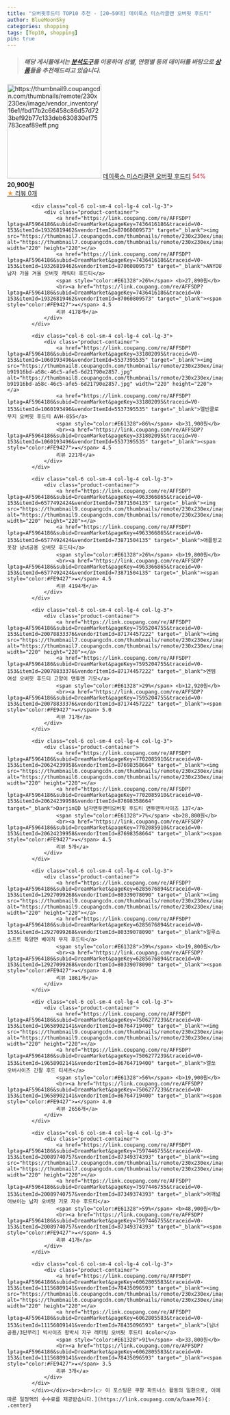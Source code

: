 ```yaml
---
title: "오버핏후드티 TOP10 추천 - [20~50대] 데이룩스 미스라클랜 오버핏 후드티"
author: BlueMoonSky
categories: shopping
tags: [Top10, shopping]
pin: true
---
```


> ##### 해당 게시물에서는 [**분석도구**](https://itemscout.io/)를 이용하여 **성별**, **연령별** 등의 데이터를 바탕으로 [**상품**](https://link.coupang.com/a/baae76)들을 추천해드리고 있습니다.
<div class="container"><div class="row">
            <div class="col-6 col-sm-4 col-lg-4 col-lg-3">
                <div class="product-container">
                    <a href="https://link.coupang.com/re/AFFSDP?lptag=AF5964186&subid=DreamMarket&pageKey=7592818232&traceid=V0-153&itemId=20067540857&vendorItemId=87163377969" target="_blank"><img src="https://thumbnail9.coupangcdn.com/thumbnails/remote/230x230ex/image/vendor_inventory/16e1/fbd17b2c66458c86d57d723bef92b77c133deb630830ef75783ceaf89eff.png" alt="https://thumbnail9.coupangcdn.com/thumbnails/remote/230x230ex/image/vendor_inventory/16e1/fbd17b2c66458c86d57d723bef92b77c133deb630830ef75783ceaf89eff.png" width="220" height="220"></a>
                    <a href="https://link.coupang.com/re/AFFSDP?lptag=AF5964186&subid=DreamMarket&pageKey=7592818232&traceid=V0-153&itemId=20067540857&vendorItemId=87163377969" target="_blank">데이룩스 미스라클랜 오버핏 후드티</a>
                    <span style="color:#E61328">54%</span> <b>20,900원</b>
                    <br><a href="https://link.coupang.com/re/AFFSDP?lptag=AF5964186&subid=DreamMarket&pageKey=7592818232&traceid=V0-153&itemId=20067540857&vendorItemId=87163377969" target="_blank"><span style="color:#FE9427">★</span> 
                    리뷰 0개</a>
                </div>
            </div>
            
            <div class="col-6 col-sm-4 col-lg-4 col-lg-3">
                <div class="product-container">
                    <a href="https://link.coupang.com/re/AFFSDP?lptag=AF5964186&subid=DreamMarket&pageKey=7436416186&traceid=V0-153&itemId=19326819462&vendorItemId=87060809573" target="_blank"><img src="https://thumbnail7.coupangcdn.com/thumbnails/remote/230x230ex/image/vendor_inventory/68fa/7ccf41ac9873aef2b0cd849e04f101a4dabfd546758ed74517d952b53689.jpg" alt="https://thumbnail7.coupangcdn.com/thumbnails/remote/230x230ex/image/vendor_inventory/68fa/7ccf41ac9873aef2b0cd849e04f101a4dabfd546758ed74517d952b53689.jpg" width="220" height="220"></a>
                    <a href="https://link.coupang.com/re/AFFSDP?lptag=AF5964186&subid=DreamMarket&pageKey=7436416186&traceid=V0-153&itemId=19326819462&vendorItemId=87060809573" target="_blank">ANYOU 남자 가을 겨울 오버핏 캐릭터 후드티</a>
                    <span style="color:#E61328">26%</span> <b>27,890원</b>
                    <br><a href="https://link.coupang.com/re/AFFSDP?lptag=AF5964186&subid=DreamMarket&pageKey=7436416186&traceid=V0-153&itemId=19326819462&vendorItemId=87060809573" target="_blank"><span style="color:#FE9427">★</span> 4.5
                    리뷰 4178개</a>
                </div>
            </div>
            
            <div class="col-6 col-sm-4 col-lg-4 col-lg-3">
                <div class="product-container">
                    <a href="https://link.coupang.com/re/AFFSDP?lptag=AF5964186&subid=DreamMarket&pageKey=331802095&traceid=V0-153&itemId=1060193496&vendorItemId=5537395535" target="_blank"><img src="https://thumbnail8.coupangcdn.com/thumbnails/remote/230x230ex/image/retail/images/2340751187967802-b91916bd-a58c-46c5-afe5-6d21790e2857.jpg" alt="https://thumbnail8.coupangcdn.com/thumbnails/remote/230x230ex/image/retail/images/2340751187967802-b91916bd-a58c-46c5-afe5-6d21790e2857.jpg" width="220" height="220"></a>
                    <a href="https://link.coupang.com/re/AFFSDP?lptag=AF5964186&subid=DreamMarket&pageKey=331802095&traceid=V0-153&itemId=1060193496&vendorItemId=5537395535" target="_blank">앨빈클로 무지 오버핏 후드티 AVH-855</a>
                    <span style="color:#E61328">86%</span> <b>31,900원</b>
                    <br><a href="https://link.coupang.com/re/AFFSDP?lptag=AF5964186&subid=DreamMarket&pageKey=331802095&traceid=V0-153&itemId=1060193496&vendorItemId=5537395535" target="_blank"><span style="color:#FE9427">★</span> 4.5
                    리뷰 221개</a>
                </div>
            </div>
            
            <div class="col-6 col-sm-4 col-lg-4 col-lg-3">
                <div class="product-container">
                    <a href="https://link.coupang.com/re/AFFSDP?lptag=AF5964186&subid=DreamMarket&pageKey=4963366865&traceid=V0-153&itemId=6577492424&vendorItemId=73871504135" target="_blank"><img src="https://thumbnail9.coupangcdn.com/thumbnails/remote/230x230ex/image/vendor_inventory/fbb1/819dfd1ed118e5450fa4a01c361a789b17399fe1cd1ce3a80f35045999ac.jpg" alt="https://thumbnail9.coupangcdn.com/thumbnails/remote/230x230ex/image/vendor_inventory/fbb1/819dfd1ed118e5450fa4a01c361a789b17399fe1cd1ce3a80f35045999ac.jpg" width="220" height="220"></a>
                    <a href="https://link.coupang.com/re/AFFSDP?lptag=AF5964186&subid=DreamMarket&pageKey=4963366865&traceid=V0-153&itemId=6577492424&vendorItemId=73871504135" target="_blank">애플망고옷장 남녀공용 오버핏 후드티</a>
                    <span style="color:#E61328">26%</span> <b>19,800원</b>
                    <br><a href="https://link.coupang.com/re/AFFSDP?lptag=AF5964186&subid=DreamMarket&pageKey=4963366865&traceid=V0-153&itemId=6577492424&vendorItemId=73871504135" target="_blank"><span style="color:#FE9427">★</span> 4.5
                    리뷰 4194개</a>
                </div>
            </div>
            
            <div class="col-6 col-sm-4 col-lg-4 col-lg-3">
                <div class="product-container">
                    <a href="https://link.coupang.com/re/AFFSDP?lptag=AF5964186&subid=DreamMarket&pageKey=7595204755&traceid=V0-153&itemId=20078833376&vendorItemId=87174457222" target="_blank"><img src="https://thumbnail7.coupangcdn.com/thumbnails/remote/230x230ex/image/vendor_inventory/dbb0/fb649f5d2442e8ad86fb5c7d3b5531cd326691ec6b9817eefc4120f0c5e5.jpg" alt="https://thumbnail7.coupangcdn.com/thumbnails/remote/230x230ex/image/vendor_inventory/dbb0/fb649f5d2442e8ad86fb5c7d3b5531cd326691ec6b9817eefc4120f0c5e5.jpg" width="220" height="220"></a>
                    <a href="https://link.coupang.com/re/AFFSDP?lptag=AF5964186&subid=DreamMarket&pageKey=7595204755&traceid=V0-153&itemId=20078833376&vendorItemId=87174457222" target="_blank">엔템 여성 오버핏 후드티 고양이 맨투맨 기모</a>
                    <span style="color:#E61328">29%</span> <b>12,920원</b>
                    <br><a href="https://link.coupang.com/re/AFFSDP?lptag=AF5964186&subid=DreamMarket&pageKey=7595204755&traceid=V0-153&itemId=20078833376&vendorItemId=87174457222" target="_blank"><span style="color:#FE9427">★</span> 5.0
                    리뷰 71개</a>
                </div>
            </div>
            
            <div class="col-6 col-sm-4 col-lg-4 col-lg-3">
                <div class="product-container">
                    <a href="https://link.coupang.com/re/AFFSDP?lptag=AF5964186&subid=DreamMarket&pageKey=7702085910&traceid=V0-153&itemId=20624239958&vendorItemId=87698358664" target="_blank"><img src="https://thumbnail6.coupangcdn.com/thumbnails/remote/230x230ex/image/vendor_inventory/1b94/8979bb4b67b2d955a2ef24736fc626997fa12676a8c4640380d022bf4cc7.jpg" alt="https://thumbnail6.coupangcdn.com/thumbnails/remote/230x230ex/image/vendor_inventory/1b94/8979bb4b67b2d955a2ef24736fc626997fa12676a8c4640380d022bf4cc7.jpg" width="220" height="220"></a>
                    <a href="https://link.coupang.com/re/AFFSDP?lptag=AF5964186&subid=DreamMarket&pageKey=7702085910&traceid=V0-153&itemId=20624239958&vendorItemId=87698358664" target="_blank">DarjinQD 남자맨투맨티오버핏 후드티 맨투맨빅사이즈 137</a>
                    <span style="color:#E61328">7%</span> <b>28,800원</b>
                    <br><a href="https://link.coupang.com/re/AFFSDP?lptag=AF5964186&subid=DreamMarket&pageKey=7702085910&traceid=V0-153&itemId=20624239958&vendorItemId=87698358664" target="_blank"><span style="color:#FE9427">★</span> 4.5
                    리뷰 5개</a>
                </div>
            </div>
            
            <div class="col-6 col-sm-4 col-lg-4 col-lg-3">
                <div class="product-container">
                    <a href="https://link.coupang.com/re/AFFSDP?lptag=AF5964186&subid=DreamMarket&pageKey=6285676894&traceid=V0-153&itemId=12927099268&vendorItemId=80339078090" target="_blank"><img src="https://thumbnail9.coupangcdn.com/thumbnails/remote/230x230ex/image/vendor_inventory/c5e2/a9ad65f840c8221f233fe335e3fb5dcfc9451e31f2e1053352b70302d5fe.jpg" alt="https://thumbnail9.coupangcdn.com/thumbnails/remote/230x230ex/image/vendor_inventory/c5e2/a9ad65f840c8221f233fe335e3fb5dcfc9451e31f2e1053352b70302d5fe.jpg" width="220" height="220"></a>
                    <a href="https://link.coupang.com/re/AFFSDP?lptag=AF5964186&subid=DreamMarket&pageKey=6285676894&traceid=V0-153&itemId=12927099268&vendorItemId=80339078090" target="_blank">일루소 소프트 특양면 베이직 무지 후드티</a>
                    <span style="color:#E61328">39%</span> <b>19,800원</b>
                    <br><a href="https://link.coupang.com/re/AFFSDP?lptag=AF5964186&subid=DreamMarket&pageKey=6285676894&traceid=V0-153&itemId=12927099268&vendorItemId=80339078090" target="_blank"><span style="color:#FE9427">★</span> 4.0
                    리뷰 1861개</a>
                </div>
            </div>
            
            <div class="col-6 col-sm-4 col-lg-4 col-lg-3">
                <div class="product-container">
                    <a href="https://link.coupang.com/re/AFFSDP?lptag=AF5964186&subid=DreamMarket&pageKey=7506277239&traceid=V0-153&itemId=19658902141&vendorItemId=86764719400" target="_blank"><img src="https://thumbnail9.coupangcdn.com/thumbnails/remote/230x230ex/image/rs_quotation_api/uy4yamni/cec8f431a65844d0a63fdd65d8c0cf15.jpg" alt="https://thumbnail9.coupangcdn.com/thumbnails/remote/230x230ex/image/rs_quotation_api/uy4yamni/cec8f431a65844d0a63fdd65d8c0cf15.jpg" width="220" height="220"></a>
                    <a href="https://link.coupang.com/re/AFFSDP?lptag=AF5964186&subid=DreamMarket&pageKey=7506277239&traceid=V0-153&itemId=19658902141&vendorItemId=86764719400" target="_blank">엘쏘 오버사이즈 긴팔 후드 티셔츠</a>
                    <span style="color:#E61328">56%</span> <b>19,900원</b>
                    <br><a href="https://link.coupang.com/re/AFFSDP?lptag=AF5964186&subid=DreamMarket&pageKey=7506277239&traceid=V0-153&itemId=19658902141&vendorItemId=86764719400" target="_blank"><span style="color:#FE9427">★</span> 4.0
                    리뷰 2656개</a>
                </div>
            </div>
            
            <div class="col-6 col-sm-4 col-lg-4 col-lg-3">
                <div class="product-container">
                    <a href="https://link.coupang.com/re/AFFSDP?lptag=AF5964186&subid=DreamMarket&pageKey=7597446755&traceid=V0-153&itemId=20089740757&vendorItemId=87349374393" target="_blank"><img src="https://thumbnail7.coupangcdn.com/thumbnails/remote/230x230ex/image/vendor_inventory/04d8/6fddd4483acf278f1e6ab9b533b3bf8e34eef8de42780a700c89fdd27600.jpg" alt="https://thumbnail7.coupangcdn.com/thumbnails/remote/230x230ex/image/vendor_inventory/04d8/6fddd4483acf278f1e6ab9b533b3bf8e34eef8de42780a700c89fdd27600.jpg" width="220" height="220"></a>
                    <a href="https://link.coupang.com/re/AFFSDP?lptag=AF5964186&subid=DreamMarket&pageKey=7597446755&traceid=V0-153&itemId=20089740757&vendorItemId=87349374393" target="_blank">어깨넓어보이는 남자 오버핏 기모 자수 후드티</a>
                    <span style="color:#E61328">59%</span> <b>48,900원</b>
                    <br><a href="https://link.coupang.com/re/AFFSDP?lptag=AF5964186&subid=DreamMarket&pageKey=7597446755&traceid=V0-153&itemId=20089740757&vendorItemId=87349374393" target="_blank"><span style="color:#FE9427">★</span> 4.5
                    리뷰 41개</a>
                </div>
            </div>
            
            <div class="col-6 col-sm-4 col-lg-4 col-lg-3">
                <div class="product-container">
                    <a href="https://link.coupang.com/re/AFFSDP?lptag=AF5964186&subid=DreamMarket&pageKey=6062805583&traceid=V0-153&itemId=11156809141&vendorItemId=78435096593" target="_blank"><img src="https://thumbnail6.coupangcdn.com/thumbnails/remote/230x230ex/image/vendor_inventory/5025/5da70686490edbe8d83b03b74953365524dc64dcf06b46198f8af4785030.jpeg" alt="https://thumbnail6.coupangcdn.com/thumbnails/remote/230x230ex/image/vendor_inventory/5025/5da70686490edbe8d83b03b74953365524dc64dcf06b46198f8af4785030.jpeg" width="220" height="220"></a>
                    <a href="https://link.coupang.com/re/AFFSDP?lptag=AF5964186&subid=DreamMarket&pageKey=6062805583&traceid=V0-153&itemId=11156809141&vendorItemId=78435096593" target="_blank">[남녀공용/3단쭈리] 빅사이즈 왕박시 지구 레터링 오버핏 후드티 4color</a>
                    <span style="color:#E61328">91%</span> <b>33,800원</b>
                    <br><a href="https://link.coupang.com/re/AFFSDP?lptag=AF5964186&subid=DreamMarket&pageKey=6062805583&traceid=V0-153&itemId=11156809141&vendorItemId=78435096593" target="_blank"><span style="color:#FE9427">★</span> 3.5
                    리뷰 3개</a>
                </div>
            </div>
            </div></div><br><br>[👉 이 포스팅은 쿠팡 파트너스 활동의 일환으로, 이에 따른 일정액의 수수료를 제공받습니다.](https://link.coupang.com/a/baae76){: .center}